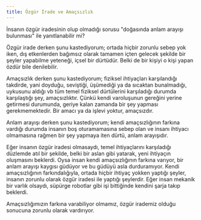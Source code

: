 ```yaml
---
title: Özgür İrade ve Amaçsızlık
---
```


İnsanın özgür iradesinin olup olmadığı sorusu "doğasında anlam arayışı
bulunması" ile yanıtlanabilir mi?

Özgür irade derken şunu kastediyorum; ortada hiçbir zorunlu sebep yok iken, dış
etkenlerden bağımsız olarak tamamen içten gelecek şekilde bir şeyler yapabilme
yeteneği, içsel bir dürtüdür. Belki de bir kişiyi o kişi yapan özdür bile
denilebilir.

Amaçsızlık derken şunu kastediyorum; fiziksel ihtiyaçları karşılandığı
takdirde, yani doyduğu, seviştiği, üşümediği ya da sıcaktan bunalmadığı,
uykusunu aldığı vb tüm temel fiziksel dürtülerini karşıladığı durumda
karşılaştığı şey, amaçsızlıktır. Çünkü kendi varoluşunun gereğini yerine
getirmesi durumunda, geriye kalan zamanda bir şey yapması gerekmemektedir. Bir
amacı ya da işlevi yoktur, amaçsızdır.

Anlam arayışı derken şunu kastediyorum; kendi amaçsızlığının farkına vardığı
durumda insanın boş oturamamasına sebep olan ve insanı ihtiyacı olmamasına
rağmen bir şey yapmaya iten dürtü, anlam arayışıdır.

Eğer insanın özgür iradesi olmasaydı, temel ihtiyaçlarını karşıladığı düzlemde
atıl bir şekilde, belki bir aslan gibi yatarak, yeni ihtiyaçın oluşmasını
beklerdi. Oysa insan kendi amaçsızlığının farkına varıyor, bir anlam arayışı
kaygısı güdüyor ve bu güdüyü asla durduramıyor. Kendi amaçsızlığının
farkındalığıyla, ortada hiçbir ihtiyaç yokken yaptığı şeyler, insanın zorunlu
olarak özgür iradesi ile yaptığı şeylerdir. Eğer insan mekanik bir varlık
olsaydı, süpürge robotlar gibi işi bittiğinde kendini şarja takıp beklerdi.

Amaçsızlığımızın farkına varabiliyor olmamız, özgür irademiz olduğu sonucuna
zorunlu olarak vardırıyor.

